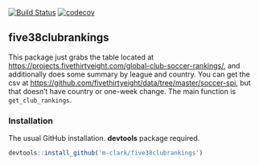 <!-- README.md is generated from README.Rmd. Please edit that file -->
[![Build
Status](https://travis-ci.org/m-clark/five38clubrankings.svg?branch=master)](https://travis-ci.org/m-clark/five38clubrankings)
[![codecov](https://codecov.io/gh/m-clark/five38clubrankings/branch/master/graph/badge.svg)](https://codecov.io/gh/m-clark/five38clubrankings)

five38clubrankings
------------------

This package just grabs the table located at
<https://projects.fivethirtyeight.com/global-club-soccer-rankings/>, and
additionally does some summary by league and country. You can get the
csv at <https://github.com/fivethirtyeight/data/tree/master/soccer-spi>,
but that doesn’t have country or one-week change. The main function is
`get_club_rankings`.

### Installation

The usual GitHub installation. **devtools** package required.

``` r
devtools::install_github('m-clark/five38clubrankings')
```
